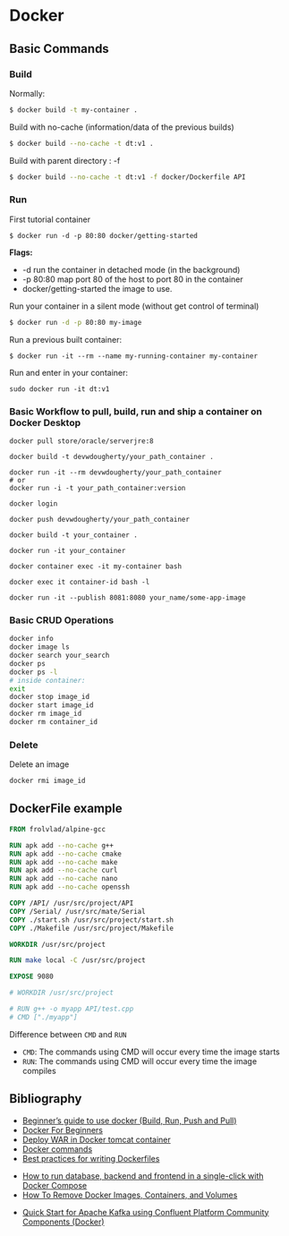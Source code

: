# Docker

## Basic Commands

### Build

Normally:
```bash
$ docker build -t my-container .
```

Build with no-cache (information/data of the previous builds)
```bash
$ docker build --no-cache -t dt:v1 .
```

Build with parent directory : -f
```bash
$ docker build --no-cache -t dt:v1 -f docker/Dockerfile API
```

### Run

First tutorial container

```
$ docker run -d -p 80:80 docker/getting-started
```

**Flags:**

+ -d run the container in detached mode (in the background)
+ -p 80:80 map port 80 of the host to port 80 in the container
+ docker/getting-started the image to use.

Run your container in a silent mode (without get control of terminal)
```bash
$ docker run -d -p 80:80 my-image
```

Run a previous built container:
```
$ docker run -it --rm --name my-running-container my-container
```

Run and enter in your container:
```
sudo docker run -it dt:v1
```

### Basic Workflow to pull, build, run and ship a container on Docker Desktop

```
docker pull store/oracle/serverjre:8

docker build -t devwdougherty/your_path_container .

docker run -it --rm devwdougherty/your_path_container
# or
docker run -i -t your_path_container:version

docker login

docker push devwdougherty/your_path_container

docker build -t your_container .

docker run -it your_container

docker container exec -it my-container bash

docker exec it container-id bash -l

docker run -it --publish 8081:8080 your_name/some-app-image
```

### Basic CRUD Operations

```bash
docker info
docker image ls
docker search your_search
docker ps
docker ps -l
# inside container:
exit
docker stop image_id
docker start image_id
docker rm image_id
docker rm container_id
```

### Delete

Delete an image

```bash
docker rmi image_id
```

## DockerFile example

```dockerfile
FROM frolvlad/alpine-gcc

RUN apk add --no-cache g++
RUN apk add --no-cache cmake
RUN apk add --no-cache make
RUN apk add --no-cache curl
RUN apk add --no-cache nano
RUN apk add --no-cache openssh

COPY /API/ /usr/src/project/API
COPY /Serial/ /usr/src/mate/Serial
COPY ./start.sh /usr/src/project/start.sh
COPY ./Makefile /usr/src/project/Makefile

WORKDIR /usr/src/project

RUN make local -C /usr/src/project

EXPOSE 9080

# WORKDIR /usr/src/project

# RUN g++ -o myapp API/test.cpp
# CMD ["./myapp"]
```

Difference between ```CMD``` and ```RUN```

- ```CMD```: The commands using CMD will occur every time the image starts
- ```RUN```: The commands using CMD will occur every time the image compiles


## Bibliography

* [Beginner’s guide to use docker (Build, Run, Push and Pull)](https://medium.com/@deepakshakya/beginners-guide-to-use-docker-build-run-push-and-pull-4a132c094d75)
* [Docker For Beginners](https://medium.com/the-andela-way/docker-for-beginners-61e8e0ce6a19)
* [Deploy WAR in Docker tomcat container](https://medium.com/@pra4mesh/deploy-war-in-docker-tomcat-container-b52a3baea448)
* [Docker commands](https://github.com/prameshbhattarai/docker-commands)
* [Best practices for writing Dockerfiles](https://docs.docker.com/develop/develop-images/dockerfile_best-practices/)
- [How to run database, backend and frontend in a single-click with Docker Compose](https://medium.com/@wkrzywiec/how-to-run-database-backend-and-frontend-in-a-single-click-with-docker-compose-4bcda66f6de)
- [How To Remove Docker Images, Containers, and Volumes](https://www.digitalocean.com/community/tutorials/how-to-remove-docker-images-containers-and-volumes)
+ [Quick Start for Apache Kafka using Confluent Platform Community Components (Docker)](https://docs.confluent.io/platform/current/quickstart/cos-docker-quickstart.html)
